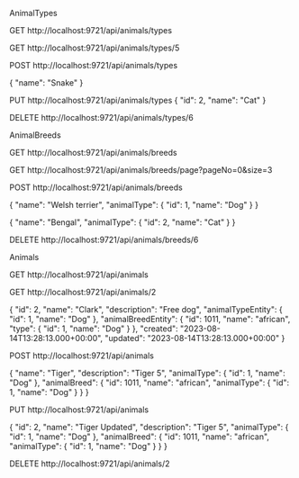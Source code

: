 
AnimalTypes

GET http://localhost:9721/api/animals/types

GET http://localhost:9721/api/animals/types/5

POST http://localhost:9721/api/animals/types

{
"name": "Snake"
}

PUT  http://localhost:9721/api/animals/types
{
"id": 2,
"name": "Cat"
}

DELETE http://localhost:9721/api/animals/types/6



AnimalBreeds

GET http://localhost:9721/api/animals/breeds

GET http://localhost:9721/api/animals/breeds/page?pageNo=0&size=3

POST http://localhost:9721/api/animals/breeds

{
"name": "Welsh terrier",
"animalType": {
"id": 1,
"name": "Dog"
}
}

{
"name": "Bengal",
"animalType": {
"id": 2,
"name": "Cat"
}
}

DELETE http://localhost:9721/api/animals/breeds/6


Animals

GET http://localhost:9721/api/animals

GET http://localhost:9721/api/animals/2

{
    "id": 2,
    "name": "Clark",
    "description": "Free dog",
    "animalTypeEntity": {
        "id": 1,
        "name": "Dog"
    },
    "animalBreedEntity": {
        "id": 1011,
        "name": "african",
        "type": {
            "id": 1,
            "name": "Dog"
        }
    },
    "created": "2023-08-14T13:28:13.000+00:00",
    "updated": "2023-08-14T13:28:13.000+00:00"
}


POST http://localhost:9721/api/animals

{
     "name": "Tiger",
     "description": "Tiger 5",
     "animalType": {
        "id": 1,
        "name": "Dog"
        },
     "animalBreed": {
       "id": 1011,
       "name": "african",
       "animalType": {
           "id": 1,
           "name": "Dog"
            }
       }
}


PUT http://localhost:9721/api/animals

{
    "id": 2,
    "name": "Tiger Updated",
    "description": "Tiger 5",
    "animalType": {
        "id": 1,
        "name": "Dog"
        },
    "animalBreed": {
        "id": 1011,
        "name": "african",
        "animalType": {
            "id": 1,
            "name": "Dog"
        }
    }
}

DELETE http://localhost:9721/api/animals/2
